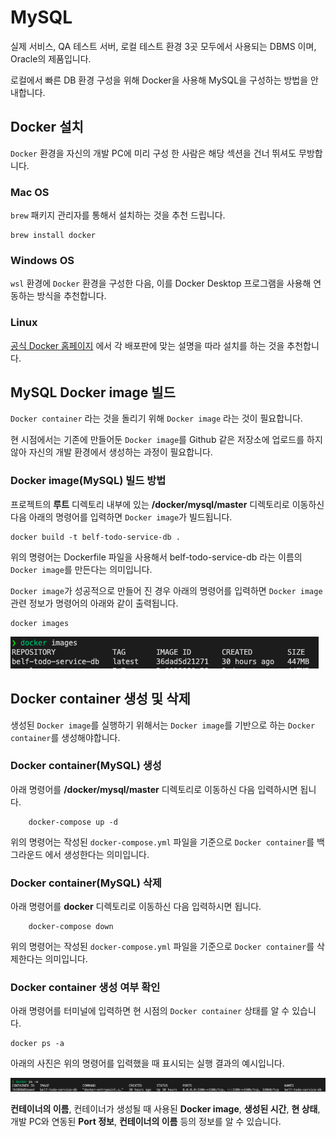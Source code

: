 # MySQL

실제 서비스, QA 테스트 서버, 로컬 테스트 환경 3곳 모두에서 사용되는 DBMS 이며, Oracle의 제품입니다.

로컬에서 빠른 DB 환경 구성을 위해 Docker을 사용해 MySQL을 구성하는 방법을 안내합니다.

## Docker 설치

`Docker` 환경을 자신의 개발 PC에 미리 구성 한 사람은 해당 섹션을 건너 뛰셔도 무방합니다.

### Mac OS

`brew` 패키지 관리자를 통해서 설치하는 것을 추천 드립니다.

```shell
brew install docker
```

### Windows OS

`wsl` 환경에 `Docker` 환경을 구성한 다음, 이를 Docker Desktop 프로그램을 사용해 연동하는 방식을 추천합니다.

### Linux

[공식 Docker 홈페이지](https://docs.docker.com/engine/install/) 에서 각 배포판에 맞는 설명을 따라 설치를 하는 것을 추천합니다.

## MySQL Docker image 빌드

`Docker container` 라는 것을 돌리기 위해 `Docker image` 라는 것이 필요합니다.

현 시점에서는 기존에 만들어둔 `Docker image`를 Github 같은 저장소에 업로드를 하지 않아 자신의 개발 환경에서 생성하는 과정이 필요합니다.

### Docker image(MySQL) 빌드 방법

프로젝트의 **루트** 디렉토리 내부에 있는 **/docker/mysql/master** 디렉토리로 이동하신 다음 아래의 명령어를 입력하면 `Docker image`가 빌드됩니다.

```shell
docker build -t belf-todo-service-db .
```

위의 명령어는 Dockerfile 파일을 사용해서 belf-todo-service-db 라는 이름의 `Docker image`를 만든다는 의미입니다.

`Docker image`가 성공적으로 만들어 진 경우 아래의 명령어를 입력하면 `Docker image` 관련 정보가 명령어의 아래와 같이 출력됩니다.

```shell
docker images
```

![Belf의 MySQL DB Docker image가 생성된 모습](docker-image-list.png)

## Docker container 생성 및 삭제

생성된 `Docker image`를 실행하기 위해서는 `Docker image`를 기반으로 하는 `Docker container`를 생성해야합니다.

### Docker container(MySQL) 생성

아래 명령어를 **/docker/mysql/master** 디렉토리로 이동하신 다음 입력하시면 됩니다.

```shell
    docker-compose up -d
```

위의 명령어는 작성된 `docker-compose.yml` 파일을 기준으로 `Docker container`를 백그라운드 에서 생성한다는 의미입니다.

### Docker container(MySQL) 삭제

아래 명령어를 **docker** 디렉토리로 이동하신 다음 입력하시면 됩니다.

```shell
    docker-compose down
```

위의 명령어는 작성된 `docker-compose.yml` 파일을 기준으로 `Docker container`를 삭제한다는 의미입니다.

### Docker container 생성 여부 확인

아래 명령어를 터미널에 입력하면 현 시점의 `Docker container` 상태를 알 수 있습니다.

```shell
docker ps -a
```

아래의 사진은 위의 명령어를 입력했을 때 표시되는 실행 결과의 예시입니다.

![docker container 실행 상태 예시 사진](docker-container-status.png)

**컨테이너의 이름**, 컨테이너가 생성될 때 사용된 **Docker image**, **생성된 시간**, **현 상태**, 개발 PC와 연동된 **Port 정보**, **컨테이너의 이름** 등의 정보를 알 수 있습니다.

